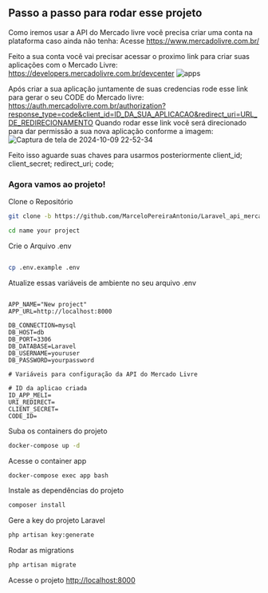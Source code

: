 ## Passo a passo para rodar esse projeto
Como iremos usar a API do Mercado livre você precisa criar uma conta na plataforma caso ainda não tenha:
Acesse https://www.mercadolivre.com.br/

Feito a sua conta você vai precisar acessar o proximo link para criar suas aplicações com o Mercado Livre:
https://developers.mercadolivre.com.br/devcenter
![apps](https://github.com/user-attachments/assets/99b0887e-08a3-41f5-9eeb-45b26d1c50d3)

Após criar a sua aplicação juntamente de suas credencias rode esse link para gerar o seu CODE do Mercado livre:
https://auth.mercadolivre.com.br/authorization?response_type=code&client_id=ID_DA_SUA_APLICACAO&redirect_uri=URL_DE_REDIRECIONAMENTO
Quando rodar esse link você será direcionado para dar permissão a sua nova aplicação conforme a imagem:
![Captura de tela de 2024-10-09 22-52-34](https://github.com/user-attachments/assets/8fbc512f-8ba5-486e-96c5-a408f11e0f69)

Feito isso aguarde suas chaves para usarmos posteriormente 
client_id;
client_secret;
redirect_uri;
code;

### Agora vamos ao projeto!

Clone o Repositório
```sh
git clone -b https://github.com/MarceloPereiraAntonio/Laravel_api_mercado_livre.git
```
```sh
cd name your project
```

Crie o Arquivo .env
```sh

cp .env.example .env
```
Atualize essas variáveis de ambiente no seu arquivo .env
```dosini

APP_NAME="New project"
APP_URL=http://localhost:8000

DB_CONNECTION=mysql
DB_HOST=db
DB_PORT=3306
DB_DATABASE=Laravel
DB_USERNAME=youruser
DB_PASSWORD=yourpassword

# Variáveis para configuração da API do Mercado Livre

# ID da aplicao criada 
ID_APP_MELI=
URI_REDIRECT=
CLIENT_SECRET=
CODE_ID=

```
Suba os containers do projeto
```sh
docker-compose up -d
```

Acesse o container app
```sh
docker-compose exec app bash
```

Instale as dependências do projeto
```sh
composer install
```

Gere a key do projeto Laravel
```sh
php artisan key:generate
```

Rodar as migrations
```sh
php artisan migrate
```

Acesse o projeto
[http://localhost:8000](http://localhost:8000)

